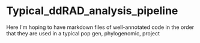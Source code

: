 # Typical_ddRAD_analysis_pipeline
Here I'm hoping to have markdown files of well-annotated code in the order that they are used in a typical pop gen, phylogenomic, project
